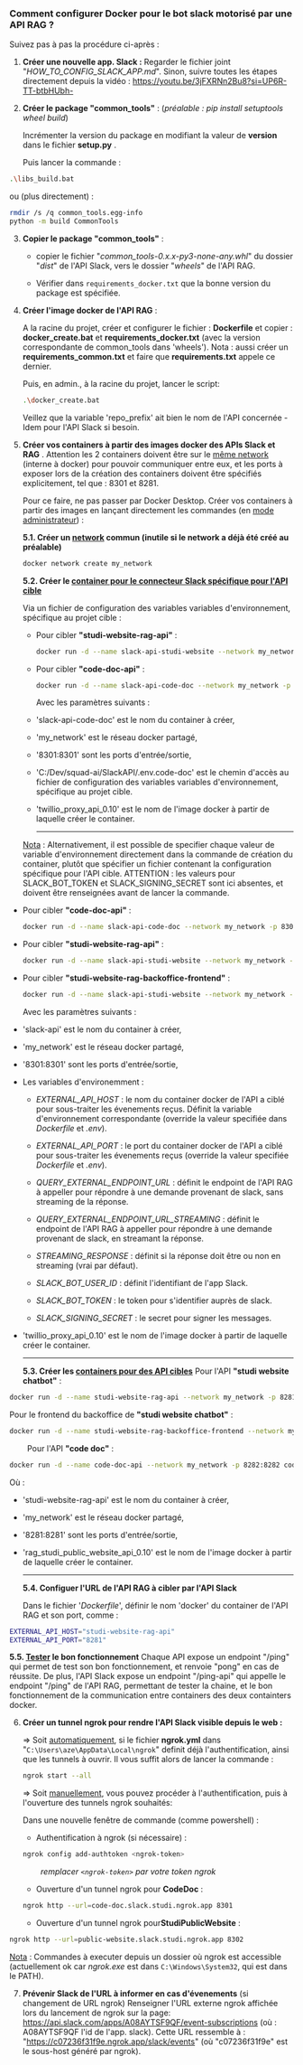 ### Comment configurer Docker pour le bot slack motorisé par une API RAG ?

Suivez pas à pas la procédure ci-après : 

1. **Créer une nouvelle app. Slack :**
   Regarder le fichier joint "*HOW_TO_CONFIG_SLACK_APP.md*". Sinon, suivre toutes les étapes directement depuis la vidéo : https://youtu.be/3jFXRNn2Bu8?si=UP6R-TT-btbHUbh-

2. **Créer le package "common_tools"** : (*préalable : pip install setuptools wheel build*)
   
   Incrémenter la version du package en modifiant la valeur de **version** dans le fichier  **setup.py** .
   
   Puis lancer la commande :

```bash
.\libs_build.bat
```

   ou (plus directement) :

```bash
rmdir /s /q common_tools.egg-info
python -m build CommonTools
```

3. **Copier le package "common_tools"** :
   
   - copier le fichier "*common_tools-0.x.x-py3-none-any.whl*" du dossier "*dist*" de l'API Slack, vers le dossier "*wheels*" de l'API RAG.
   
   - Vérifier dans `requirements_docker.txt` que la bonne version du package est spécifiée.

4. **Créer l'image docker de l'API RAG** :
   
   A la racine du projet, créer et configurer le fichier : **Dockerfile** et copier : **docker_create.bat** et **requirements_docker.txt** (avec la version correspondante de common_tools dans 'wheels'). Nota : aussi créer un **requirements_common.txt** et faire que **requirements.txt** appele ce dernier.
   
   Puis, en admin., à la racine du projet, lancer le script:
   
   ```bash
   .\docker_create.bat
   ```
   
   Veillez que la variable 'repo_prefix' ait bien le nom de l'API concernée - Idem pour l'API Slack si besoin.

5. **Créer vos containers à partir des images docker des APIs Slack et RAG** .
   Attention les 2 containers  doivent être sur le <u>même network</u> (interne à docker) pour pouvoir communiquer entre eux, et les ports à exposer lors de la création des containers doivent être spécifiés explicitement, tel que : 8301 et 8281.
   
   Pour ce faire, ne pas passer par Docker Desktop. Créer vos containers à partir des images en lançant directement les commandes (en <u>mode administrateur</u>) : 
   
   **5.1. Créer un <u>network</u> commun (inutile si le network a déjà été créé au préalable)**
   
   ```bash
   docker network create my_network
   ```
   
   **5.2. Créer le <u>container pour le connecteur Slack spécifique pour l'API cible</u>**
   
   Via un fichier de configuration des variables variables d'environnement, spécifique au projet cible :
   
   - Pour cibler **"studi-website-rag-api"** :   
     
     ```bash
     docker run -d --name slack-api-studi-website --network my_network -p 8302:8301 --env-file C:/Dev/squad-ai/SlackAPI/.env.studi-website twillio_proxy_api_0.10
     ```
   
   - Pour cibler **"code-doc-api"** :   
     
     ```bash
     docker run -d --name slack-api-code-doc --network my_network -p 8301:8301 --env-file C:/Dev/squad-ai/SlackAPI/.env.code-doc twillio_proxy_api_0.10
     ```
     
     Avec les paramètres suivants :
   
   - 'slack-api-code-doc' est le nom du container à créer,
   
   - 'my_network' est le réseau docker partagé, 
   
   - '8301:8301' sont les ports d'entrée/sortie, 
   
   - 'C:/Dev/squad-ai/SlackAPI/.env.code-doc' est le chemin d'accès au fichier de configuration des variables variables d'environnement, spécifique au projet cible.
   
   - 'twillio_proxy_api_0.10' est le nom de l'image docker à partir de laquelle créer le container.
     
     ---
   
   <u>Nota</u> : Alternativement, il est possible de specifier chaque valeur de variable d'environnement directement dans la commande de création du container, plutôt que spécifier un fichier contenant la configuration spécifique pour l'API cible.
   ATTENTION : les valeurs pour SLACK_BOT_TOKEN et SLACK_SIGNING_SECRET sont ici absentes, et doivent être renseignées avant de lancer la commande.
- Pour cibler **"code-doc-api"** :
  
  ```bash
  docker run -d --name slack-api-code-doc --network my_network -p 8301:8301 -e EXTERNAL_API_HOST="code-doc-api" -e EXTERNAL_API_PORT="8282" -e QUERY_EXTERNAL_ENDPOINT_URL_STREAMING="/rag/query/stream" -e STREAMING_RESPONSE=true -e SLACK_BOT_USER_ID="A08AYTSF9QF" -e SLACK_BOT_TOKEN="" -e SLACK_SIGNING_SECRET="" twillio_proxy_api_0.10
  ```

- Pour cibler **"studi-website-rag-api"** :
  
  ```bash
  docker run -d --name slack-api-studi-website --network my_network -p 8302:8301 -e EXTERNAL_API_HOST="studi-website-rag-api" -e EXTERNAL_API_PORT="8281" -e QUERY_EXTERNAL_ENDPOINT_URL_STREAMING="/rag/inference/no-conversation/ask-question/stream" -e STREAMING_RESPONSE=true -e SLACK_BOT_USER_ID="A08D1DE3GN5" -e SLACK_BOT_TOKEN="" -e SLACK_SIGNING_SECRET="" twillio_proxy_api_0.10
  ```

- Pour cibler **"studi-website-rag-backoffice-frontend"** :
  
  ```bash
  docker run -d --name slack-api-studi-website --network my_network -p 8302:8301 -e EXTERNAL_API_HOST="studi-website-rag-backoffice-frontend" -e EXTERNAL_API_PORT="8280" -e QUERY_EXTERNAL_ENDPOINT_URL_STREAMING="/rag/inference/no-conversation/ask-question/stream" -e STREAMING_RESPONSE=true -e SLACK_BOT_USER_ID="A08D1DE3GN5" -e SLACK_BOT_TOKEN="" -e SLACK_SIGNING_SECRET="" twillio_proxy_api_0.10
  ```
  
  Avec les paramètres suivants :   

- 'slack-api' est le nom du container à créer, 

- 'my_network' est le réseau docker partagé, 

- '8301:8301' sont les ports d'entrée/sortie, 

- Les variables d'environemment :
  
  - *EXTERNAL_API_HOST* :  le nom du container docker de l'API a ciblé pour sous-traiter les évenements reçus. Définit la variable d'environnement correspondante (override la valeur specifiée dans *Dockerfile* et *.env*).
  
  - *EXTERNAL_API_PORT* : le port du container docker de l'API a ciblé pour sous-traiter les évenements reçus (override la valeur specifiée *Dockerfile* et *.env*).
  
  - *QUERY_EXTERNAL_ENDPOINT_URL* : définit le endpoint de l'API RAG à appeller pour répondre à une demande provenant de slack, sans streaming de la réponse.
  
  - *QUERY_EXTERNAL_ENDPOINT_URL_STREAMING* : définit le endpoint de l'API RAG à appeller pour répondre à une demande provenant de slack, en streamant la réponse.
  
  - *STREAMING_RESPONSE* : définit si la réponse doit être ou non en streaming (vrai par défaut).
  
  - *SLACK_BOT_USER_ID* : définit l'identifiant de l'app Slack.
  
  - *SLACK_BOT_TOKEN* : le token pour s'identifier auprès de slack.
  
  - *SLACK_SIGNING_SECRET* : le secret pour signer les messages.

- 'twillio_proxy_api_0.10' est le nom de l'image docker à partir de laquelle créer le container.
  
  ---
  
   **5.3. Créer les <u>containers pour des API cibles</u>**
   Pour l'API **"studi website chatbot"** :

```bash
docker run -d --name studi-website-rag-api --network my_network -p 8281:8281 rag_studi_public_website_api_0.10
```

   Pour le frontend du backoffice de **"studi website chatbot"** :

```bash
docker run -d --name studi-website-rag-backoffice-frontend --network my_network -p 8280:8280 rag_studi_public_website_backoffice_frontend_0.10
```

        Pour l'API **"code doc"** :

```bash
docker run -d --name code-doc-api --network my_network -p 8282:8282 code_doc_api_0.10
```

Où :

- 'studi-website-rag-api' est le nom du container à créer, 

- 'my_network' est le réseau docker partagé, 

- '8281:8281' sont les ports d'entrée/sortie, 

- 'rag_studi_public_website_api_0.10' est le nom de l'image docker à partir de laquelle créer le container.
  
  ---
  
  **5.4. Configuer l'URL de l'API RAG à cibler par l'API Slack**
  
  Dans le fichier '*Dockerfile*', définir le nom 'docker' du container de l'API RAG et son port, comme :

```bash
EXTERNAL_API_HOST="studi-website-rag-api"
EXTERNAL_API_PORT="8281"
```

   **5.5. <u>Tester</u> le bon fonctionnement**
      Chaque API expose un endpoint "/ping" qui permet de test son bon fonctionnement, et renvoie "pong" en cas de réussite.
      De plus, l'API Slack expose un endpoint "/ping-api" qui appelle le endpoint "/ping" de l'API RAG, permettant de tester la chaine, et le bon fonctionnement de la communication entre containers des deux containters docker.



6. **Créer un tunnel ngrok pour rendre l'API Slack visible depuis le web :** 
   
   
   => Soit <u>automatiquement</u>, si le fichier **ngrok.yml** dans "`C:\Users\aze\AppData\Local\ngrok`" definit déjà l'authentification, ainsi que les tunnels à ouvrir. Il vous suffit alors de lancer la commande :
   
   ```bash
   ngrok start --all
   ```
   
   => Soit <u>manuellement</u>, vous pouvez procéder à l'authentification, puis à l'ouverture des tunnels ngrok souhaités:
   
   Dans une nouvelle fenêtre de commande (comme powershell) :
   
   - Authentification à ngrok (si nécessaire) : 
   
   ```bash
   ngrok config add-authtoken <ngrok-token>
   ```
   
           *remplacer `<ngrok-token>` par votre token ngrok*
   
   
   
   - Ouverture d'un tunnel ngrok pour **CodeDoc** :
   
   ```bash
   ngrok http --url=code-doc.slack.studi.ngrok.app 8301
   ```
   
   - Ouverture d'un tunnel ngrok pour**StudiPublicWebsite** : 

```bash
ngrok http --url=public-website.slack.studi.ngrok.app 8302
```

   <u>Nota</u> : Commandes à executer depuis un dossier où ngrok est accessible (actuellement ok car *ngrok.exe* est dans `C:\Windows\System32`, qui est dans le PATH).

7. **Prévenir Slack de l'URL à informer en cas d'évenements** (si changement de URL ngrok)
   Renseigner l'URL externe ngrok affichée lors du lancement de ngrok sur la page: https://api.slack.com/apps/A08AYTSF9QF/event-subscriptions (où : A08AYTSF9QF l'id de l'app. slack).
   Cette URL ressemble à : "https://c07236f31f9e.ngrok.app/slack/events" (où "c07236f31f9e" est le sous-host généré par ngrok).
